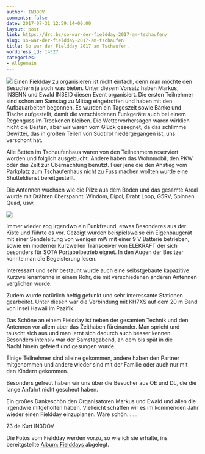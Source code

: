 ```yaml
---
author: IN3DOV
comments: false
date: 2017-07-31 12:59:14+00:00
layout: post
link: https://drc.bz/so-war-der-fieldday-2017-am-tschaufen/
slug: so-war-der-fieldday-2017-am-tschaufen
title: So war der Fieldday 2017 am Tschaufen.
wordpress_id: 14527
categories:
- Allgemein
---
```




[![](https://drc.bz/wp-content/uploads/2017/07/FullSizeRender-196x300.jpg)](https://drc.bz/wp-content/uploads/2017/07/FullSizeRender.jpg) Einen Fieldday zu organisieren ist nicht einfach, denn man möchte den Besuchern ja auch was bieten. Unter diesem Vorsatz haben Markus, IN3ENN und Ewald IN3EID diesen Event organisiert. Die ersten Teilnehmer sind schon am Samstag zu Mittag eingetroffen und haben mit den Aufbauarbeiten begonnen. Es wurden ein Tageszelt sowie Bänke und Tische aufgestellt, damit die verschiedenen Funkgeräte auch bei einem Regenguss im Trockenen bleiben. Die Wettervorhersagen waren wirklich nicht die Besten, aber wir waren vom Glück gesegnet, da das schlimme Gewitter, das in großen Teilen von Südtirol niedergegangen ist, uns verschont hat.

Alle Betten im Tschaufenhaus waren von den Teilnehmern reserviert worden und folglich ausgebucht. Andere haben das Wohnmobil, den PKW oder das Zelt zur Übernachtung benutzt. Fuer jene die den Anstieg vom Parkplatz zum Tschaufenhaus nicht zu Fuss machen wollten wurde eine Shutteldienst bereitgestellt.

Die Antennen wuchsen wie die Pilze aus dem Boden und das gesamte Areal wurde mit Drähten überspannt: Windom, Dipol, Draht Loop, G5RV, Spinnen Quad, usw.

[![](https://drc.bz/wp-content/uploads/2017/07/FullSizeRender1-192x300.jpg)](https://drc.bz/wp-content/uploads/2017/07/FullSizeRender1.jpg)

Immer wieder zog irgendwo ein Funkfreund  etwas Besonderes aus der Kiste und führte es vor. Gezeigt wurden beispielsweise ein Eigenbaugerät mit einer Sendeleitung von wenigen mW mit einer 9 V Batterie betrieben, sowie ein moderner Kurzwellen Transceiver von ELEKRAFT der sich besonders für SOTA Portabelbetrieb eignet. In den Augen der Besitzer konnte man die Begeisterung lesen.

Interessant und sehr bestaunt wurde auch eine selbstgebaute kapazitive Kurzwellenantenne in einem Rohr, die mit verschiedenen anderen Antennen verglichen wurde.

Zudem wurde natürlich heftig gefunkt und sehr interessante Stationen gearbeitet. Unter diesen war die Verbindung mit KH7XS auf dem 20 m Band von Insel Hawaii im Pazifik.

Das Schöne an einem Fieldday ist neben der gesamten Technik und den Antennen vor allem aber das Zeithaben füreinander. Man spricht und tauscht sich aus und man lernt sich dadurch auch besser kennen. Besonders intensiv war der Samstagabend, an dem bis spät in die Nacht hinein gefeiert und gesungen wurde.

Einige Teilnehmer sind alleine gekommen, andere haben den Partner mitgenommen und andere wieder sind mit der Familie oder auch nur mit den Kindern gekommen.

Besonders gefreut haben wir uns über die Besucher aus OE und DL, die die lange Anfahrt nicht gescheut haben.

Ein großes Dankeschön den Organisatoren Markus und Ewald und allen die irgendwie mitgeholfen haben. Vielleicht schaffen wir es im kommenden Jahr wieder einen Fieldday einzuplanen. Wäre schön.......

73 de Kurt IN3DOV



Die Fotos vom Fieldday werden vorzu, so wie ich sie erhalte, ins bereitgstellte [Album: Fielddays ](https://drc.bz/drc-intern/fotoalbum/)abgelegt.


